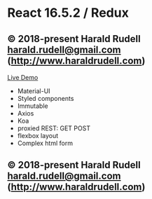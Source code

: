 # React 16.5.2 / Redux

## © 2018-present Harald Rudell <harald.rudell@gmail.com> (http://www.haraldrudell.com)

[Live Demo](https://haraldrudell.github.io/redux/)

* Material-UI
* Styled components
* Immutable
* Axios
* Koa
* proxied REST: GET POST
* flexbox layout
* Complex html form

## © 2018-present Harald Rudell <harald.rudell@gmail.com> (http://www.haraldrudell.com)
